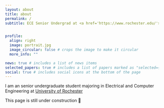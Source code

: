 ```yaml
---
layout: about
title: about
permalink: /
subtitle: ECE Senior Undergrad at <a href='https://www.rochester.edu/'>UR</a>


profile:
  align: right
  image: portrait.jpg
  image_circular: false # crops the image to make it circular
  more_info: ""

news: true # includes a list of news items
selected_papers: true # includes a list of papers marked as "selected={true}"
social: true # includes social icons at the bottom of the page
---
```


I am an senior undergraduate student majoring in Electrical and Computer Engineering at [University of Rochester](https://www.rochester.edu/)

This page is still under construction 🚧
